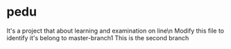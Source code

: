 # pedu
It's a project that about learning and examination on line\n
Modify this file to identify it's belong to master-branch1
This is the second branch
